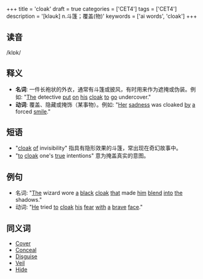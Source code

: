 +++
title = 'cloak'
draft = true
categories = ['CET4']
tags = ['CET4']
description = '[kləuk] n.斗篷；覆盖(物)'
keywords = ['ai words', 'cloak']
+++

## 读音
/klɒk/

## 释义
- **名词**: 一件长袍状的外衣，通常有斗篷或披风，有时用来作为遮掩或伪装。例如: "[The](/post/the/) detective [put](/post/put/) [on](/post/on/) [his](/post/his/) [cloak](/post/cloak/) [to](/post/to/) [go](/post/go/) undercover."
- **动词**: 覆盖、隐藏或掩饰（某事物）。例如: "[Her](/post/her/) [sadness](/post/sadness/) was cloaked [by](/post/by/) [a](/post/a/) forced [smile](/post/smile/)."

## 短语
- "[cloak](/post/cloak/) [of](/post/of/) invisibility" 指具有隐形效果的斗篷，常出现在奇幻故事中。
- "[to](/post/to/) [cloak](/post/cloak/) one's [true](/post/true/) intentions" 意为掩盖真实的意图。

## 例句
- 名词: "[The](/post/the/) wizard wore [a](/post/a/) [black](/post/black/) [cloak](/post/cloak/) [that](/post/that/) made [him](/post/him/) [blend](/post/blend/) [into](/post/into/) [the](/post/the/) shadows."
- 动词: "[He](/post/he/) tried [to](/post/to/) [cloak](/post/cloak/) [his](/post/his/) [fear](/post/fear/) [with](/post/with/) [a](/post/a/) [brave](/post/brave/) [face](/post/face/)."

## 同义词
- [Cover](/post/cover/)
- [Conceal](/post/conceal/)
- [Disguise](/post/disguise/)
- [Veil](/post/veil/)
- [Hide](/post/hide/)
